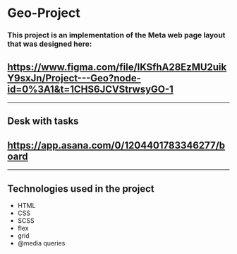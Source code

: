 # Geo-Project
### This project is an implementation of the Meta web page layout that was designed here:
## https://www.figma.com/file/IKSfhA28EzMU2uikY9sxJn/Project---Geo?node-id=0%3A1&t=1CHS6JCVStrwsyGO-1
---
## Desk with tasks
## https://app.asana.com/0/1204401783346277/board
---
## Technologies used in the project
- HTML
- CSS
- SCSS
- flex
- grid
- @media queries

